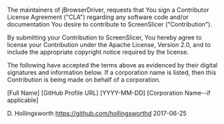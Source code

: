The maintainers of jBrowserDriver, requests that You sign a
Contributor License Agreement ("CLA") regarding any software code and/or
documentation You desire to contribute to ScreenSlicer ("Contribution").

By submitting your Contribution to ScreenSlicer, You hereby agree to license
your Contribution under the Apache License, Version 2.0, and to include the
appropriate copyright notice required by the license.

The following have accepted the terms above as evidenced by their digital
signatures and information below. If a corporation name is listed, then this
Contribution is being made on behalf of a corporation.

[Full Name] [GitHub Profile URL] [YYYY-MM-DD] [Corporation Name--if applicable]

D. Hollingsworth https://github.com/hollingsworthd 2017-06-25